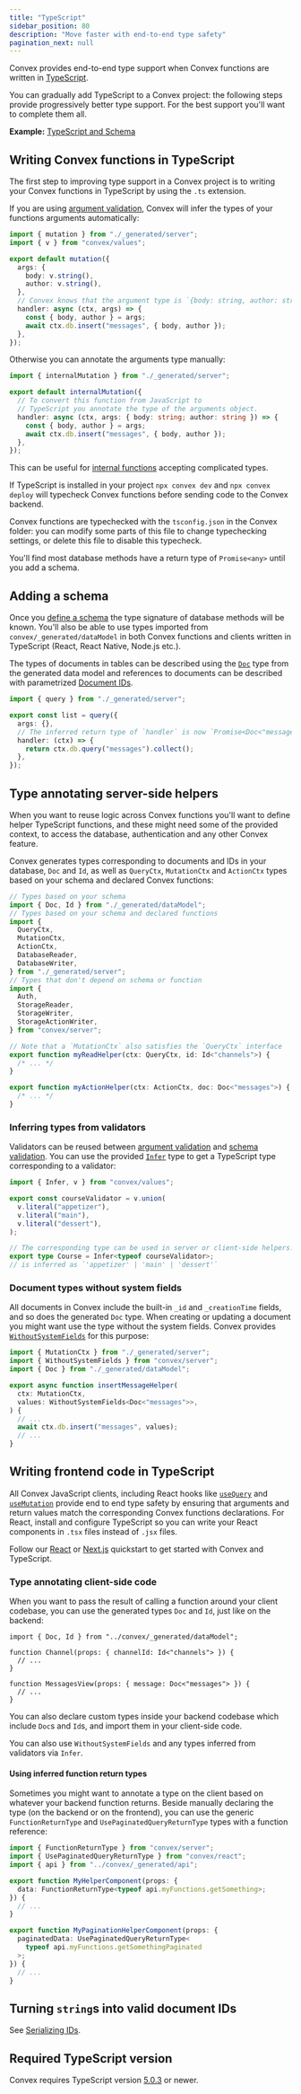 ```yaml
---
title: "TypeScript"
sidebar_position: 80
description: "Move faster with end-to-end type safety"
pagination_next: null
---
```










Convex provides end-to-end type support when Convex functions are written in
[TypeScript](https://www.typescriptlang.org/).

You can gradually add TypeScript to a Convex project: the following steps
provide progressively better type support. For the best support you'll want to
complete them all.

**Example:**
[TypeScript and Schema](https://github.com/get-convex/convex-demos/tree/main/typescript)

## Writing Convex functions in TypeScript

The first step to improving type support in a Convex project is to writing your
Convex functions in TypeScript by using the `.ts` extension.

If you are using [argument validation](/functions/validation.mdx), Convex will
infer the types of your functions arguments automatically:


```ts
import { mutation } from "./_generated/server";
import { v } from "convex/values";

export default mutation({
  args: {
    body: v.string(),
    author: v.string(),
  },
  // Convex knows that the argument type is `{body: string, author: string}`.
  handler: async (ctx, args) => {
    const { body, author } = args;
    await ctx.db.insert("messages", { body, author });
  },
});

```


Otherwise you can annotate the arguments type manually:


```ts
import { internalMutation } from "./_generated/server";

export default internalMutation({
  // To convert this function from JavaScript to
  // TypeScript you annotate the type of the arguments object.
  handler: async (ctx, args: { body: string; author: string }) => {
    const { body, author } = args;
    await ctx.db.insert("messages", { body, author });
  },
});

```


This can be useful for [internal functions](/functions/internal-functions.mdx)
accepting complicated types.

If TypeScript is installed in your project `npx convex dev` and
`npx convex deploy` will typecheck Convex functions before sending code to the
Convex backend.

Convex functions are typechecked with the `tsconfig.json` in the Convex folder:
you can modify some parts of this file to change typechecking settings, or
delete this file to disable this typecheck.

You'll find most database methods have a return type of `Promise<any>` until you
add a schema.

## Adding a schema

Once you [define a schema](/database/schemas.mdx) the type signature of database
methods will be known. You'll also be able to use types imported from
`convex/_generated/dataModel` in both Convex functions and clients written in
TypeScript (React, React Native, Node.js etc.).

The types of documents in tables can be described using the
[`Doc`](/generated-api/data-model#doc) type from the generated data model and
references to documents can be described with parametrized
[Document IDs](/database/document-ids.mdx).


```ts
import { query } from "./_generated/server";

export const list = query({
  args: {},
  // The inferred return type of `handler` is now `Promise<Doc<"messages">[]>`
  handler: (ctx) => {
    return ctx.db.query("messages").collect();
  },
});

```


## Type annotating server-side helpers

When you want to reuse logic across Convex functions you'll want to define
helper TypeScript functions, and these might need some of the provided context,
to access the database, authentication and any other Convex feature.

Convex generates types corresponding to documents and IDs in your database,
`Doc` and `Id`, as well as `QueryCtx`, `MutationCtx` and `ActionCtx` types based
on your schema and declared Convex functions:


```ts
// Types based on your schema
import { Doc, Id } from "./_generated/dataModel";
// Types based on your schema and declared functions
import {
  QueryCtx,
  MutationCtx,
  ActionCtx,
  DatabaseReader,
  DatabaseWriter,
} from "./_generated/server";
// Types that don't depend on schema or function
import {
  Auth,
  StorageReader,
  StorageWriter,
  StorageActionWriter,
} from "convex/server";

// Note that a `MutationCtx` also satisfies the `QueryCtx` interface
export function myReadHelper(ctx: QueryCtx, id: Id<"channels">) {
  /* ... */
}

export function myActionHelper(ctx: ActionCtx, doc: Doc<"messages">) {
  /* ... */
}

```


### Inferring types from validators

Validators can be reused between
[argument validation](/functions/validation.mdx) and
[schema validation](/database/schemas.mdx). You can use the provided
[`Infer`](/api/modules/values#infer) type to get a TypeScript type corresponding
to a validator:


```ts
import { Infer, v } from "convex/values";

export const courseValidator = v.union(
  v.literal("appetizer"),
  v.literal("main"),
  v.literal("dessert"),
);

// The corresponding type can be used in server or client-side helpers:
export type Course = Infer<typeof courseValidator>;
// is inferred as `'appetizer' | 'main' | 'dessert'`

```


### Document types without system fields

All documents in Convex include the built-in `_id` and `_creationTime` fields,
and so does the generated `Doc` type. When creating or updating a document you
might want use the type without the system fields. Convex provides
[`WithoutSystemFields`](/api/modules/server#withoutsystemfields) for this
purpose:


```ts
import { MutationCtx } from "./_generated/server";
import { WithoutSystemFields } from "convex/server";
import { Doc } from "./_generated/dataModel";

export async function insertMessageHelper(
  ctx: MutationCtx,
  values: WithoutSystemFields<Doc<"messages">>,
) {
  // ...
  await ctx.db.insert("messages", values);
  // ...
}

```


## Writing frontend code in TypeScript

All Convex JavaScript clients, including React hooks like
[`useQuery`](/api/modules/react#usequery) and
[`useMutation`](/api/modules/react#usemutation) provide end to end type safety
by ensuring that arguments and return values match the corresponding Convex
functions declarations. For React, install and configure TypeScript so you can
write your React components in `.tsx` files instead of `.jsx` files.

Follow our [React](/quickstart/react.mdx) or [Next.js](/quickstart/nextjs.mdx)
quickstart to get started with Convex and TypeScript.

### Type annotating client-side code

When you want to pass the result of calling a function around your client
codebase, you can use the generated types `Doc` and `Id`, just like on the
backend:


```tsx
import { Doc, Id } from "../convex/_generated/dataModel";

function Channel(props: { channelId: Id<"channels"> }) {
  // ...
}

function MessagesView(props: { message: Doc<"messages"> }) {
  // ...
}

```


You can also declare custom types inside your backend codebase which include
`Doc`s and `Id`s, and import them in your client-side code.

You can also use `WithoutSystemFields` and any types inferred from validators
via `Infer`.

#### Using inferred function return types

Sometimes you might want to annotate a type on the client based on whatever your
backend function returns. Beside manually declaring the type (on the backend or
on the frontend), you can use the generic `FunctionReturnType` and
`UsePaginatedQueryReturnType` types with a function reference:


```ts
import { FunctionReturnType } from "convex/server";
import { UsePaginatedQueryReturnType } from "convex/react";
import { api } from "../convex/_generated/api";

export function MyHelperComponent(props: {
  data: FunctionReturnType<typeof api.myFunctions.getSomething>;
}) {
  // ...
}

export function MyPaginationHelperComponent(props: {
  paginatedData: UsePaginatedQueryReturnType<
    typeof api.myFunctions.getSomethingPaginated
  >;
}) {
  // ...
}

```


## Turning `string`s into valid document IDs

See [Serializing IDs](/database/document-ids.mdx#serializing-ids).

## Required TypeScript version

Convex requires TypeScript version
[5.0.3](https://www.npmjs.com/package/typescript/v/5.0.3) or newer.

<StackPosts query="types" />
